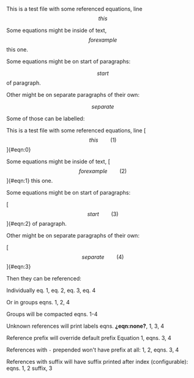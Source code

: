 This is a test file with some referenced equations, line $$ this $$

Some equations might be inside of text, $$ for example $$ this one.

Some equations might be on start of paragraphs:

$$ start $$ of paragraph.

Other might be on separate paragraphs of their own:

$$ separate $$

Some of those can be labelled:

This is a test file with some referenced equations, line
[$$ this \qquad(1)$$]{#eqn:0}

Some equations might be inside of text,
[$$ for example \qquad(2)$$]{#eqn:1} this one.

Some equations might be on start of paragraphs:

[$$ start \qquad(3)$$]{#eqn:2} of paragraph.

Other might be on separate paragraphs of their own:

[$$ separate \qquad(4)$$]{#eqn:3}

Then they can be referenced:

Individually eq. 1, eq. 2, eq. 3, eq. 4

Or in groups eqns. 1, 2, 4

Groups will be compacted eqns. 1-4

Unknown references will print labels eqns. **¿eqn:none?**, 1, 3, 4

Reference prefix will override default prefix Equation 1, eqns. 3, 4

References with `-` prepended won't have prefix at all: 1, 2, eqns. 3, 4

References with suffix will have suffix printed after index
(configurable): eqns. 1, 2 suffix, 3
